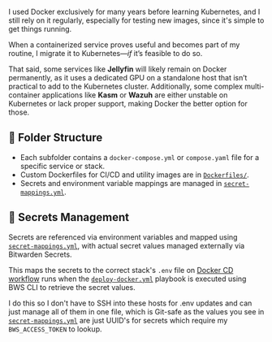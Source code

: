 
I used Docker exclusively for many years before learning Kubernetes, and I still rely on it regularly, especially for testing new images, since it's simple to get things running.

When a containerized service proves useful and becomes part of my routine, I migrate it to Kubernetes—*if* it’s feasible to do so.

That said, some services like **Jellyfin** will likely remain on Docker permanently, as it uses a dedicated GPU on a standalone host that isn’t practical to add to the Kubernetes cluster. Additionally, some complex multi-container applications like **Kasm** or **Wazuh** are either unstable on Kubernetes or lack proper support, making Docker the better option for those.

## 📁 Folder Structure

- Each subfolder contains a `docker-compose.yml` or `compose.yaml` file for a specific service or stack.
- Custom Dockerfiles for CI/CD and utility images are in [`Dockerfiles/`](Dockerfiles/README.md).
- Secrets and environment variable mappings are managed in [`secret-mappings.yml`](secret-mappings.yml).

## 🔐 Secrets Management

Secrets are referenced via environment variables and mapped using [`secret-mappings.yml`](secret-mappings.yml), with actual secret values managed externally via Bitwarden Secrets.

This maps the secrets to the correct stack's `.env` file on [Docker CD workflow](../.github/workflows/CD.yml) runs when the [`deploy-docker.yml`](../ansible/playbooks/deploy-docker.yml) playbook is executed using BWS CLI to retrieve the secret values.

I do this so I don't have to SSH into these hosts for .env updates and can just manage all of them in one file, which is Git-safe as the values you see in [`secret-mappings.yml`](secret-mappings.yml) are just UUID's for secrets which require my `BWS_ACCESS_TOKEN` to lookup.

